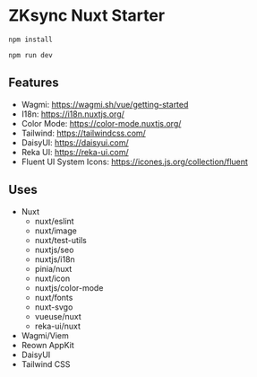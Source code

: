 # ZKsync Nuxt Starter

`npm install`

`npm run dev`

## Features

- Wagmi: https://wagmi.sh/vue/getting-started
- I18n: https://i18n.nuxtjs.org/
- Color Mode: https://color-mode.nuxtjs.org/
- Tailwind: https://tailwindcss.com/
- DaisyUI: https://daisyui.com/
- Reka UI: https://reka-ui.com/
- Fluent UI System Icons: https://icones.js.org/collection/fluent

## Uses

- Nuxt
  - nuxt/eslint
  - nuxt/image
  - nuxt/test-utils
  - nuxtjs/seo
  - nuxtjs/i18n
  - pinia/nuxt
  - nuxt/icon
  - nuxtjs/color-mode
  - nuxt/fonts
  - nuxt-svgo
  - vueuse/nuxt
  - reka-ui/nuxt
- Wagmi/Viem
- Reown AppKit
- DaisyUI
- Tailwind CSS
